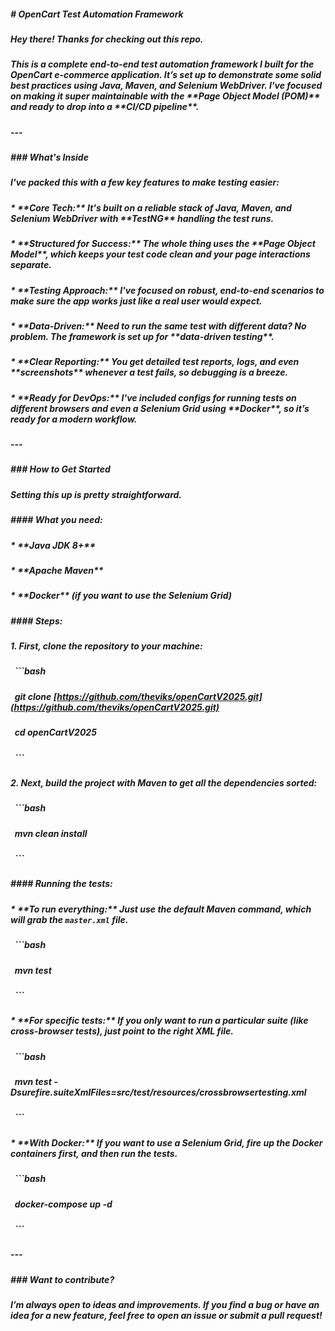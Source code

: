 ##### \# OpenCart Test Automation Framework

##### 

##### Hey there! Thanks for checking out this repo.

##### 

##### This is a complete end-to-end test automation framework I built for the OpenCart e-commerce application. It’s set up to demonstrate some solid best practices using Java, Maven, and Selenium WebDriver. I've focused on making it super maintainable with the \*\*Page Object Model (POM)\*\* and ready to drop into a \*\*CI/CD pipeline\*\*.

##### 

##### ---

##### 

##### \### What's Inside

##### 

##### I've packed this with a few key features to make testing easier:

##### 

##### \* \*\*Core Tech:\*\* It's built on a reliable stack of Java, Maven, and Selenium WebDriver with \*\*TestNG\*\* handling the test runs.

##### \* \*\*Structured for Success:\*\* The whole thing uses the \*\*Page Object Model\*\*, which keeps your test code clean and your page interactions separate.

##### \* \*\*Testing Approach:\*\* I've focused on robust, end-to-end scenarios to make sure the app works just like a real user would expect.

##### \* \*\*Data-Driven:\*\* Need to run the same test with different data? No problem. The framework is set up for \*\*data-driven testing\*\*.

##### \* \*\*Clear Reporting:\*\* You get detailed test reports, logs, and even \*\*screenshots\*\* whenever a test fails, so debugging is a breeze.

##### \* \*\*Ready for DevOps:\*\* I've included configs for running tests on different browsers and even a Selenium Grid using \*\*Docker\*\*, so it’s ready for a modern workflow.

##### 

##### ---

##### 

##### \### How to Get Started

##### 

##### Setting this up is pretty straightforward.

##### 

##### \#### What you need:

##### \* \*\*Java JDK 8+\*\*

##### \* \*\*Apache Maven\*\*

##### \* \*\*Docker\*\* (if you want to use the Selenium Grid)

##### 

##### \#### Steps:

##### 1\.  First, clone the repository to your machine:

##### &nbsp;   ```bash

##### &nbsp;   git clone \[https://github.com/theviks/openCartV2025.git](https://github.com/theviks/openCartV2025.git)

##### &nbsp;   cd openCartV2025

##### &nbsp;   ```

##### 

##### 2\.  Next, build the project with Maven to get all the dependencies sorted:

##### &nbsp;   ```bash

##### &nbsp;   mvn clean install

##### &nbsp;   ```

##### 

##### \#### Running the tests:

##### 

##### \* \*\*To run everything:\*\* Just use the default Maven command, which will grab the `master.xml` file.

##### &nbsp;   ```bash

##### &nbsp;   mvn test

##### &nbsp;   ```

##### \* \*\*For specific tests:\*\* If you only want to run a particular suite (like cross-browser tests), just point to the right XML file.

##### &nbsp;   ```bash

##### &nbsp;   mvn test -Dsurefire.suiteXmlFiles=src/test/resources/crossbrowsertesting.xml

##### &nbsp;   ```

##### \* \*\*With Docker:\*\* If you want to use a Selenium Grid, fire up the Docker containers first, and then run the tests.

##### &nbsp;   ```bash

##### &nbsp;   docker-compose up -d

##### &nbsp;   ```

##### 

##### ---

##### 

##### \### Want to contribute?

##### 

##### I’m always open to ideas and improvements. If you find a bug or have an idea for a new feature, feel free to open an issue or submit a pull request!

